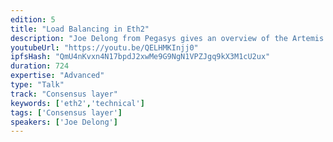 ```yaml
---
edition: 5
title: "Load Balancing in Eth2"
description: "Joe Delong from Pegasys gives an overview of the Artemis Architecture."
youtubeUrl: "https://youtu.be/QELHMKInjj0"
ipfsHash: "QmU4nKvxn4N17bpdJ2xwMe9G9NgN1VPZJgq9kX3M1cU2ux"
duration: 724
expertise: "Advanced"
type: "Talk"
track: "Consensus layer"
keywords: ['eth2','technical']
tags: ['Consensus layer']
speakers: ['Joe Delong']
---
```

